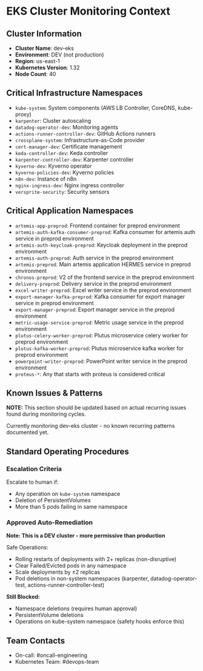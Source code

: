 # EKS Cluster Monitoring Context

## Cluster Information
- **Cluster Name**: dev-eks
- **Environment**: DEV (not production)
- **Region**: us-east-1
- **Kubernetes Version**: 1.32
- **Node Count**: 40

## Critical Infrastructure Namespaces
- `kube-system`: System components (AWS LB Controller, CoreDNS, kube-proxy)
- `karpenter`: Cluster autoscaling
- `datadog-operator-dev`: Monitoring agents
- `actions-runner-controller-dev`: GitHub Actions runners
- `crossplane-system`: Infrastructure-as-Code provider
- `cert-manager-dev`: Certificate management
- `keda-controller-dev`: Keda controller
- `karpenter-controller-dev`: Karpenter controller
- `kyverno-dev`: Kyverno operator
- `kyverno-policies-dev`: Kyverno policies
- `n8n-dev`: Instance of n8n
- `nginx-ingress-dev`: Nginx ingress controller
- `versprite-security`: Security sensors

## Critical Application Namespaces
- `artemis-app-preprod`: Frontend container for preprod environment
- `artemis-auth-kafka-consumer-preprod`: Kafka consumer for artemis auth service in preprod environment
- `artemis-auth-keycloak-preprod`: Keycloak deployment in the preprod environment
- `artemis-auth-preprod`: Auth service in the preprod environment
- `artemis-preprod`: Main artemis application HERMES service in preprod environment
- `chronos-preprod`: V2 of the frontend service in the preprod environment
- `delivery-preprod`: Delivery service in the preprod environment
- `excel-writer-preprod`: Excel writer service in the preprod environment
- `export-manager-kafka-preprod`: Kafka consumer for export manager service in preprod environment
- `export-manager-preprod`: Export manager service in the preprod environment
- `metric-usage-service-preprod`: Metric usage service in the preprod environment
- `plutus-celery-worker-preprod`: Plutus microservice celery worker for preprod environment
- `plutus-kafka-worker-preprod`: Plutus microservice kafka worker for preprod environment
- `powerpoint-writer-preprod`: PowerPoint writer service in the preprod environment
- `proteus-*`: Any that starts with proteus is considered critical

## Known Issues & Patterns

**NOTE:** This section should be updated based on actual recurring issues found during monitoring cycles.

Currently monitoring dev-eks cluster - no known recurring patterns documented yet.

## Standard Operating Procedures

### Escalation Criteria
Escalate to human if:
- Any operation on `kube-system` namespace
- Deletion of PersistentVolumes
- More than 5 pods failing in same namespace

### Approved Auto-Remediation
**Note: This is a DEV cluster - more permissive than production**

Safe Operations:
- Rolling restarts of deployments with 2+ replicas (non-disruptive)
- Clear Failed/Evicted pods in any namespace
- Scale deployments by ±2 replicas
- Pod deletions in non-system namespaces (karpenter, datadog-operator-test, actions-runner-controller-test)

**Still Blocked:**
- Namespace deletions (requires human approval)
- PersistentVolume deletions
- Operations on kube-system namespace (safety hooks enforce this)

## Team Contacts
- On-call: #oncall-engineering
- Kubernetes Team: #devops-team
